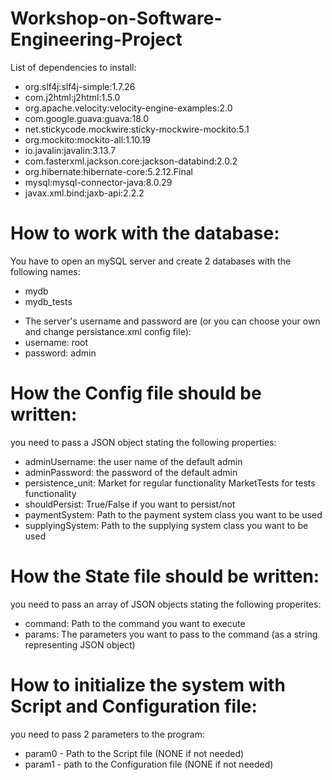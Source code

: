 # Workshop-on-Software-Engineering-Project
List of dependencies to install:
- org.slf4j:slf4j-simple:1.7.26
- com.j2html:j2html:1.5.0
- org.apache.velocity:velocity-engine-examples:2.0
- com.google.guava:guava:18.0
- net.stickycode.mockwire:sticky-mockwire-mockito:5.1
- org.mockito:mockito-all:1.10.19
- io.javalin:javalin:3.13.7
- com.fasterxml.jackson.core:jackson-databind:2.0.2
- org.hibernate:hibernate-core:5.2.12.Final
- mysql:mysql-connector-java:8.0.29
- javax.xml.bind:jaxb-api:2.2.2
# How to work with the database:
You have to open an mySQL server and create 2 databases with the following names:
- mydb
- mydb_tests
* The server's username and password are (or you can choose your own and change persistance.xml config file):
* username: root
* password: admin

# How the Config file should be written:
you need to pass a JSON object stating the following properties:
- adminUsername: the user name of the default admin
- adminPassword: the password of the default admin
- persistence_unit: Market for regular functionality
                   MarketTests for tests functionality
- shouldPersist: True/False if you want to persist/not
- paymentSystem: Path to the payment system class you want to be used
- supplyingSystem: Path to the supplying system class you want to be used

# How the State file should be written:
you need to pass an array of JSON objects stating the following properites:
- command: Path to the command you want to execute
- params: The parameters you want to pass to the command (as a string representing JSON object)

# How to initialize the system with Script and Configuration file:
you need to pass 2 parameters to the program:
- param0 - Path to the Script file (NONE if not needed)
- param1 - path to the Configuration file (NONE if not needed)

